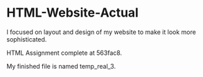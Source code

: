 # HTML-Website-Actual

I focused on layout and design of my website to make it look more sophisticated.

HTML Assignment complete at 563fac8.

My finished file is named temp_real_3.
